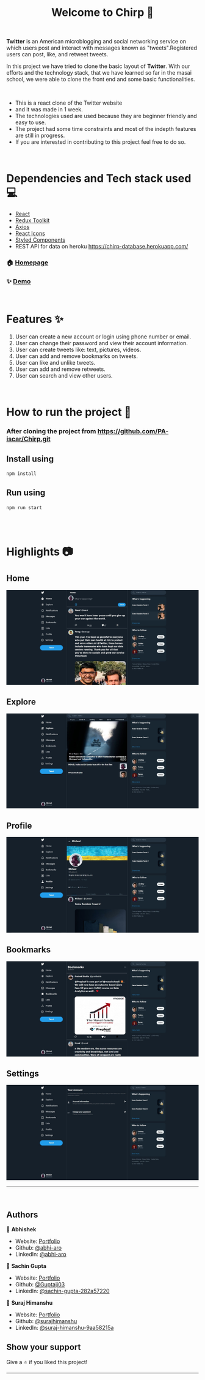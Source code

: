 <h1 align="center">Welcome to Chirp 👋</h1>

<br/>

<strong>Twitter</strong> is an American microblogging and social networking service on which users post and interact with messages known as "tweets".Registered users can post, like, and retweet tweets.

In this project we have tried to clone the basic layout of <strong>Twitter</strong>. With our efforts and the technology stack, that we have learned so far in the masai school, we were able to clone the front end and some basic functionalities.

<br/>

- This is a react clone of the Twitter website
- and it was made in 1 week.
- The technologies used are used because they are beginner friendly and easy to use.
- The project had some time constraints and most of the indepth features are still in progress.
- If you are interested in contributing to this project feel free to do so.

<br/>

# Dependencies and Tech stack used 💻

- [React](https://reactjs.org/)
- [Redux Toolkit](https://redux-toolkit.js.org/)
- [Axios](https://www.npmjs.com/package/axios)
- [React Icons](https://react-icons.github.io/react-icons/)
- [Styled Components](https://styled-components.com/)
- REST API for data on heroku https://chirp-database.herokuapp.com/

### 🏠 [Homepage](https://twitter-chirp.herokuapp.com/)

### ✨ [Demo](https://masai-course.s3.ap-south-1.amazonaws.com/users/1421/submissions/261280/426957/b486505f2080d6b12df6e712a6da353f/video12821563428.mp4)

<br/>

# Features ✨

1. User can create a new account or login using phone number or email.
1. User can change their password and view their account information.
1. User can create tweets like: text, pictures, videos.
1. User can add and remove bookmarks on tweets.
1. User can like and unlike tweets.
1. User can add and remove retweets.
1. User can search and view other users.

<br/>

# How to run the project 📑

### After cloning the project from https://github.com/PA-iscar/Chirp.git

## Install using

```sh
npm install
```

## Run using

```sh
npm run start
```

  <br/>
  <br/>

# Highlights 📷

## Home

<img src="./public/twitterHome.jpg">

## Explore

<img src="./public/twitterExplore.jpg">

## Profile

<img src="./public/twitterProfile.jpg">

## Bookmarks

<img src="./public/twitterBookmarks.jpg">

## Settings

<img src="./public/twitterSettings.jpg">

---

<br/>

## Authors

👤 **Abhishek**

- Website: [Portfolio](https://abhi-aro.tech/)
- Github: [@abhi-aro](https://github.com/abhi-aro)
- LinkedIn: [@abhi-aro](https://linkedin.com/in/abhi-aro)

👤 **Sachin Gupta**

- Website: [Portfolio](https://sachin-gupta.netlify.app/)
- Github: [@Guptaji03](https://github.com/Guptaji03)
- LinkedIn: [@sachin-gupta-282a57220](https://www.linkedin.com/in/sachin-gupta-282a57220/)

👤 **Suraj Himanshu**

- Website: [Portfolio](https://suraj-himanshu-portfolio.herokuapp.com/)
- Github: [@surajhimanshu](https://github.com/surajhimanshu)
- LinkedIn: [@suraj-himanshu-9aa58215a](https://www.linkedin.com/in/suraj-himanshu-9aa58215a/)

## Show your support

Give a ⭐️ if you liked this project!

---
